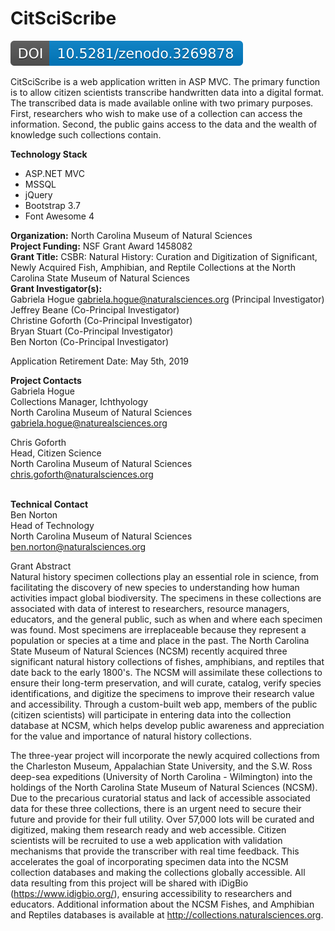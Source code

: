 # CitSciScribe
![Zenodo Badge](./zenodo.3269878.svg)

CitSciScribe is a web application written in ASP MVC. The primary function is to allow citizen scientists transcribe handwritten data into a digital format. The transcribed data is made available online with two primary purposes. First, researchers who wish to make use of a collection can access the information. Second, the public gains access to the data and the wealth of knowledge such collections contain.

<strong>Technology Stack</strong><br>
* ASP.NET MVC
* MSSQL
* jQuery
* Bootstrap 3.7
* Font Awesome 4

<strong>Organization:</strong> North Carolina Museum of Natural Sciences<br>
<strong>Project Funding:</strong> NSF Grant Award 1458082<br>
<strong>Grant Title:</strong> CSBR: Natural History: Curation and Digitization of Significant, Newly Acquired Fish, Amphibian, and Reptile Collections at the North Carolina State Museum of Natural Sciences<br>
<strong>Grant Investigator(s): </strong><br>
Gabriela Hogue <a href="mailto:gabriela.hogue@naturalsciences.org">gabriela.hogue@naturalsciences.org</a> (Principal Investigator)<br>
Jeffrey Beane (Co-Principal Investigator)<br>
Christine Goforth (Co-Principal Investigator)<br>
Bryan Stuart (Co-Principal Investigator)<br>
Ben Norton (Co-Principal Investigator)

Application Retirement Date: May 5th, 2019<br>

<strong>Project Contacts</strong><br>
Gabriela Hogue<br>
Collections Manager, Ichthyology<br>
North Carolina Museum of Natural Sciences<br>
<a href="mailto:gabriela.hogue@naturealsciences.org">gabriela.hogue@naturealsciences.org</a><br>

Chris Goforth<br>
Head, Citizen Science<br>
North Carolina Museum of Natural Sciences<br>
<a href="mailto:chris.goforth@naturalsciences.org">chris.goforth@naturalsciences.org</a><br>
<br>

<strong>Technical Contact</strong><br>
Ben Norton<br>
Head of Technology<br>
North Carolina Museum of Natural Sciences<br>
<a href="mailto:ben.norton@naturalsciences.org">ben.norton@naturalsciences.org</a><br>


Grant Abstract<br>
Natural history specimen collections play an essential role in science, from facilitating the discovery of new species to understanding how human activities impact global biodiversity. The specimens in these collections are associated with data of interest to researchers, resource managers, educators, and the general public, such as when and where each specimen was found. Most specimens are irreplaceable because they represent a population or species at a time and place in the past. The North Carolina State Museum of Natural Sciences (NCSM) recently acquired three significant natural history collections of fishes, amphibians, and reptiles that date back to the early 1800's. The NCSM will assimilate these collections to ensure their long-term preservation, and will curate, catalog, verify species identifications, and digitize the specimens to improve their research value and accessibility. Through a custom-built web app, members of the public (citizen scientists) will participate in entering data into the collection database at NCSM, which helps develop public awareness and appreciation for the value and importance of natural history collections.

The three-year project will incorporate the newly acquired collections from the Charleston Museum, Appalachian State University, and the S.W. Ross deep-sea expeditions (University of North Carolina - Wilmington) into the holdings of the North Carolina State Museum of Natural Sciences (NCSM). Due to the precarious curatorial status and lack of accessible associated data for these three collections, there is an urgent need to secure their future and provide for their full utility. Over 57,000 lots will be curated and digitized, making them research ready and web accessible. Citizen scientists will be recruited to use a web application with validation mechanisms that provide the transcriber with real time feedback. This accelerates the goal of incorporating specimen data into the NCSM collection databases and making the collections globally accessible. All data resulting from this project will be shared with iDigBio (https://www.idigbio.org/), ensuring accessibility to researchers and educators. Additional information about the NCSM Fishes, and Amphibian and Reptiles databases is available at http://collections.naturalsciences.org. 
